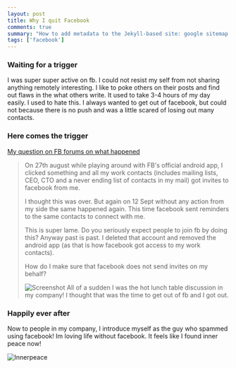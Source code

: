 ```yaml
---
layout: post
title: Why I quit Facebook
comments: true
summary: "How to add metadata to the Jekyll-based site: google sitemap xml, Open Graph and plain old meta-tags."
tags: ['facebook']
---
```


### Waiting for a trigger

I was super super active on fb. I could not resist my self from not sharing anything remotely interesting. I like to poke others on their posts and find out flaws in the what others write. It used to take 3-4 hours of my day easily. I used to hate this. I always wanted to get out of facebook, but could not because there is no push and was a little scared of losing out many contacts.

### Here comes the trigger

[My question on FB forums on what happened](https://www.facebook.com/help/community/question/?id=1486991664886971)
>On 27th august while playing around with FB's official android app, I clicked something and all my work contacts (includes
>mailing lists, CEO, CTO and a never ending list of contacts in my mail) got invites to facebook from me.
>
>I thought this was over. But again on 12 Sept without any action from my side the same happened again. This time facebook sent reminders to the same contacts to connect with me. 
>
>
>This is super lame. Do you seriously expect people to join fb by doing this? Anyway past is past. I deleted that account and removed the android app (as that is how facebook got access to my work contacts).
>
>How do I make sure that facebook does not send invites on my behalf?
>
>![Screenshot](https://fbcdn-dragon-a.akamaihd.net/hphotos-ak-xpa1/t39.2229-6/851536_1486989024887235_1467170772_n.jpg "An example spam mail")
All of a sudden I was the hot lunch table discussion in my company! I thought that was the time to get out of fb and I got out.

### Happily ever after

Now to people in my company, I introduce myself as the guy who spammed using facebook! Im loving life without facebook. It feels like I found inner peace now!

![Innerpeace](http://www.agirlandagluegun.com/wp-content/uploads/2014/07/vlcsnap-2009-06-28-20h46m58s178.png-for-web-normal.jpg "Inner peace")
